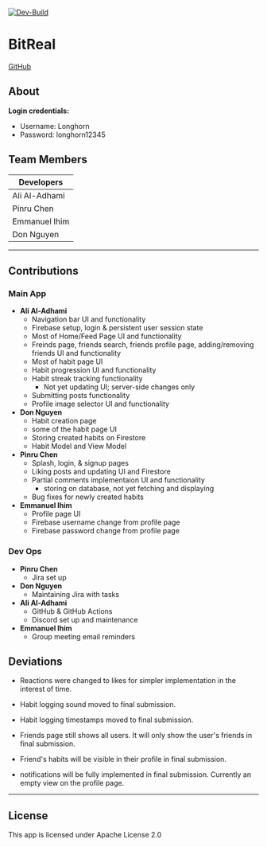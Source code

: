 [![Dev-Build](https://github.com/Bit-Real/BitReal/actions/workflows/dev.yml/badge.svg?branch=dev)](https://github.com/Bit-Real/BitReal/actions/workflows/dev.yml)

# BitReal
[GitHub](https://github.com/Bit-Real/BitReal/tree/main)
## About
**Login credentials:**
- Username: Longhorn
- Password: longhorn12345

## Team Members
Developers      |
----------------|
Ali Al-Adhami   |
Pinru Chen      |
Emmanuel Ihim   |
Don Nguyen      |

---

## Contributions

### Main App

- **Ali Al-Adhami**
  - Navigation bar UI and functionality
  - Firebase setup, login & persistent user session state
  - Most of Home/Feed Page UI and functionality
  - Freinds page, friends search, friends profile page, adding/removing friends UI and functionality
  - Most of habit page UI
  - Habit progression UI and functionality
  - Habit streak tracking functionality
    - Not yet updating UI; server-side changes only
  - Submitting posts functionality
  - Profile image selector UI and functionality
- **Don Nguyen**
  - Habit creation page
  - some of the habit page UI
  - Storing created habits on Firestore
  - Habit Model and View Model
- **Pinru Chen**
  - Splash, login, & signup pages
  - Liking posts and updating UI and Firestore
  - Partial comments implementaion UI and functionality 
    - storing on database, not yet fetching and displaying
  - Bug fixes for newly created habits
- **Emmanuel Ihim**
  - Profile page UI
  - Firebase username change from profile page
  - Firebase password change from profile page


### Dev Ops
- **Pinru Chen**
  - Jira set up
- **Don Nguyen**
  - Maintaining Jira with tasks
- **Ali Al-Adhami**
  - GitHub & GitHub Actions
  - Discord set up and maintenance
- **Emmanuel Ihim**
  - Group meeting email reminders


## Deviations
- Reactions were changed to likes for simpler implementation in the interest of time. 

- Habit logging sound moved to final submission.

- Habit logging timestamps moved to final submission. 

- Friends page still shows all users. It will only show the user's friends in final submission. 

- Friend's habits will be visible in their profile in final submission. 

- notifications will be fully implemented in final submission. Currently an empty view on the profile page.
---
## License
This app is licensed under Apache License 2.0
